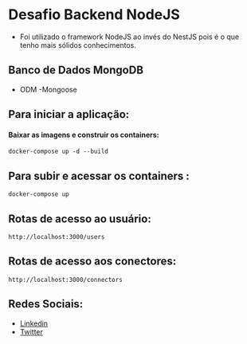 # Desafio Backend NodeJS

- Foi utilizado o framework NodeJS ao invés do NestJS pois é o que tenho mais sólidos conhecimentos.

## Banco de Dados MongoDB

- ODM -Mongoose

## Para iniciar a aplicação:

#### Baixar as imagens e construir os containers:

```
docker-compose up -d --build
```

## Para subir e acessar os containers :

```
docker-compose up
```

## Rotas de acesso ao usuário:

```
http://localhost:3000/users
```

## Rotas de acesso aos conectores:

```
http://localhost:3000/connectors
```

## Redes Sociais:

- [Linkedin](https://www.linkedin.com/in/ayslan-fernandes-da-silva-5aa617171/)
- [Twitter](https://twitter.com/Ayslan_FS)
